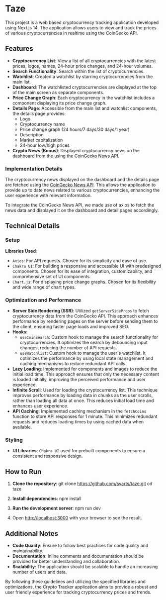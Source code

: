 # Taze

This project is a web based cryptocurrency tracking application developed using Next.js 14. The application allows users to view and track the prices of various cryptocurrencies in realtime using the CoinGecko API.

## Features

- **Cryptocurrency List**: View a list of all cryptocurrencies with the latest prices, logos, names, 24-hour price changes, and 24-hour volumes.
- **Search Functionality**: Search within the list of cryptocurrencies.
- **Watchlist**: Created a watchlist by starring cryptocurrencies from the main list.
- **Dashboard**: The watchlisted cryptocurrencies are displayed at the top of the main screen as separate components.
- **Price Change Graph**: Each cryptocurrency in the watchlist includes a component displaying its price change graph.
- **Details Page**: Accessible from the main list and watchlist components, the details page provides:
  - Logo
  - Cryptocurrency name
  - Price change graph (24 hours/7 days/30 days/1 year)
  - Description
  - Market capitalization
  - 24-hour low/high prices
- **Crypto News (Bonus)**: Displayed cryptocurrency news on the dashboard from the using the CoinGecko News API.

### Implementation Details

The cryptocurrency news displayed on the dashboard and the details page are fetched using the [CoinGecko News API](https://www.coingecko.com/tr/news). This allows the application to provide up to date news related to various cryptocurrencies, enhancing the user experience with relevant information.

To integrate the CoinGecko News API, we made use of axios to fetch the news data and displayed it on the dashboard and detail pages accordingly.

## Technical Details

### Setup

**Libraries Used**:
   - `Axios`: For API requests. Chosen for its simplicity and ease of use.
   - `Chakra UI`: For building a responsive and accessible UI with predesigned components. Chosen for its ease of integration, customizability, and comprehensive set of UI components.
   - `Chart.js`: For displaying price change graphs. Chosen for its flexibility and wide range of chart types.

### Optimization and Performance

- **Server Side Rendering (SSR)**: Utilized `getServerSideProps` to fetch cryptocurrency data from the CoinGecko API. This approach enhances performance by rendering pages on the server before sending them to the client, ensuring faster page loads and improved SEO.
- **Hooks**:
  - `useCoinSearch`: Custom hook to manage the search functionality for cryptocurrencies. It optimizes the search by debouncing input changes, reducing the number of API requests.
  - `useWatchlist`: Custom hook to manage the user's watchlist. It optimizes the performance by using local state management and caching mechanisms to reduce redundant API calls.
- **Lazy Loading**: Implemented for components and images to reduce the initial load time. This approach ensures that only the necessary content is loaded initially, improving the perceived performance and user experience.
- **Infinite Scroll**: Used for loading the cryptocurrency list. This technique improves performance by loading data in chunks as the user scrolls, rather than loading all data at once. This reduces initial load time and enhances user experience.
- **API Caching**: Implemented caching mechanism in the `fetchCoins` function to store API responses for 1 minute. This minimizes redundant requests and reduces loading times by using cached data when available.

### Styling

- **UI Libraries**: `Chakra UI` used for prebuilt components to ensure a consistent and responsive design.

## How to Run

1. **Clone the repository**:
   git clone <https://github.com/svarts/taze.git>
   cd taze

2. **Install dependencies**:
   npm install

3. **Run the development server**:
   npm run dev

4. Open [http://localhost:3000](http://localhost:3000) with your browser to see the result.

## Additional Notes

- **Code Quality**: Ensure to follow best practices for code quality and maintainability.
- **Documentation**: Inline comments and documentation should be provided for better understanding and collaboration.
- **Scalability**: The application should be scalable to handle an increasing number of users and data.

By following these guidelines and utilizing the specified libraries and optimizations, the Crypto Tracker application aims to provide a robust and user friendly experience for tracking cryptocurrency prices and trends.